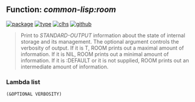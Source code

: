 ## Function: ***common-lisp:room***
[![package](https://img.shields.io/badge/Package-COMMON--LISP-5f9ea0.svg?style=social&colorA=999999)](../) [![type](https://img.shields.io/badge/Type-Function-5f9ea0.svg?style=social&colorA=999999)](../#function) [![clhs](https://img.shields.io/badge/CLHS-ROOM-5f9ea0.svg?style=social&colorA=999999)](http://www.lispworks.com/documentation/HyperSpec/Body/f_room.htm) [![github](https://img.shields.io/badge/GitHub-View_the_source-5f9ea0.svg?style=social&colorA=999999&logo=github)](https://github.com/sbcl/sbcl/blob/master/src/code/room.lisp/) 

> Print to *STANDARD-OUTPUT* information about the state of internal
> storage and its management. The optional argument controls the
> verbosity of output. If it is T, ROOM prints out a maximal amount of
> information. If it is NIL, ROOM prints out a minimal amount of
> information. If it is :DEFAULT or it is not supplied, ROOM prints out
> an intermediate amount of information.

### Lambda list
```
(&OPTIONAL VERBOSITY)
```
